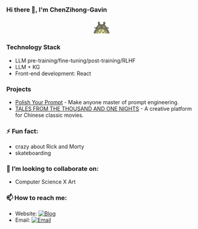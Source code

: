### Hi there 👋, I'm ChenZihong-Gavin

<p align="center">
  <img src="assets/totoro.gif" width="48"/>
</p>

### Technology Stack
* LLM pre-training/fine-tuning/post-training/RLHF
* LLM + KG
* Front-end development: React
### Projects
* <a href="https://github.com/ChenZiHong-Gavin/Polish-Your-Prompt">Polish Your Prompt</a> - Make anyone master of prompt engineering.
* <a href="https://github.com/ChenZiHong-Gavin/TALES-FROM-THE-THOUSAND-AND-ONE-NIGHTS">TALES FROM THE THOUSAND AND ONE NIGHTS</a> - A creative platform for Chinese classic movies.
### ⚡ Fun fact:
* crazy about Rick and Morty
* skateboarding
### 👯 I’m looking to collaborate on:
* Computer Science X Art
### 📫 How to reach me:
* Website: [![Blog](https://img.shields.io/badge/-https://chenzihong--gavin.github.io-8696a7?style=flat-square&logo=Blogger&logoColor=c1cbd7)](https://chenzihong-gavin.github.io)
* Email:       [![Email](https://img.shields.io/badge/-chenzihong_gavin@foxmail.com-965454?style=flat-square&logo=Mail.RU&logoColor=white&labelColor=965454)](mailto:909843505@qq.com)
